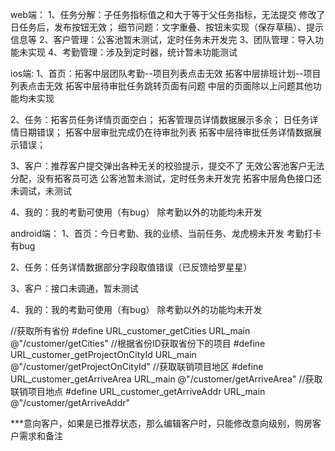web端：
1、任务分解：子任务指标值之和大于等于父任务指标，无法提交
      修改了日任务后，发布按钮无效；
      细节问题：文字重叠、按钮未实现（保存草稿）、提示信息等
2、客户管理：公客池暂未测试，定时任务未开发完
3、团队管理：导入功能未实现
4、考勤管理：涉及到定时器，统计暂未功能测试


ios端:
1、首页：拓客中层团队考勤--项目列表点击无效
         拓客中层排班计划--项目列表点击无效
         拓客中层待审批任务跳转页面有问题
         中层的页面除以上问题其他功能均未实现

2、任务：拓客员任务详情页面空白；
         拓客管理员详情数据展示多余；
         日任务详情日期错误；
         拓客中层审批完成仍在待审批列表
         拓客中层待审批任务详情数据展示错误；

3、客户：推荐客户提交弹出各种无关的校验提示，提交不了
         无效公客池客户无法分配，没有拓客员可选
         公客池暂未测试，定时任务未开发完
         拓客中层角色接口还未调试，未测试

4、我的：我的考勤可使用（有bug）
         除考勤以外的功能均未开发



android端：
1、首页：今日考勤、我的业绩、当前任务、龙虎榜未开发
         考勤打卡有bug

2、任务：任务详情数据部分字段取值错误（已反馈给罗星星）

3、客户：接口未调通，暂未测试

4、我的：我的考勤可使用（有bug）
         除考勤以外的功能均未开发



//获取所有省份
#define URL_customer_getCities URL_main @"/customer/getCities"
//根据省份ID获取省份下的项目
#define URL_customer_getProjectOnCityId URL_main @"/customer/getProjectOnCityId"
//获取联销项目地区
#define URL_customer_getArriveArea URL_main @"/customer/getArriveArea"
//获取联销项目地点
#define URL_customer_getArriveAddr URL_main @"/customer/getArriveAddr"


***意向客户，如果是已推荐状态，那么编辑客户时，只能修改意向级别，购房客户需求和备注